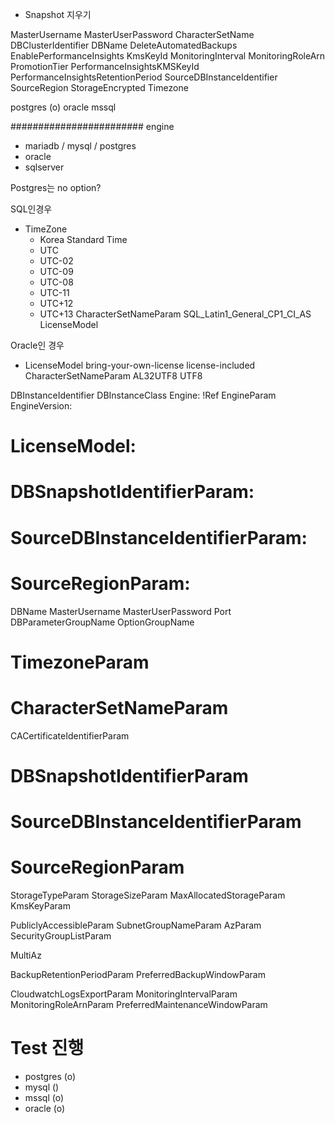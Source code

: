* Snapshot 지우기

MasterUsername
MasterUserPassword
CharacterSetName
DBClusterIdentifier
DBName
DeleteAutomatedBackups
EnablePerformanceInsights
KmsKeyId
MonitoringInterval
MonitoringRoleArn
PromotionTier
PerformanceInsightsKMSKeyId
PerformanceInsightsRetentionPeriod
SourceDBInstanceIdentifier
SourceRegion
StorageEncrypted
Timezone

postgres (o)
oracle
mssql


########################
engine
- mariadb / mysql / postgres
- oracle
- sqlserver

Postgres는 no option?


SQL인경우
* TimeZone
    * Korea Standard Time
    * UTC
    * UTC-02
    * UTC-09
    * UTC-08
    * UTC-11
    * UTC+12
    * UTC+13
CharacterSetNameParam
    SQL_Latin1_General_CP1_CI_AS
LicenseModel

    
Oracle인 경우
* LicenseModel 
    bring-your-own-license
    license-included
CharacterSetNameParam
    AL32UTF8
    UTF8

DBInstanceIdentifier
DBInstanceClass
Engine: !Ref EngineParam
EngineVersion: 
# LicenseModel: 


#  DBSnapshotIdentifierParam:
#  SourceDBInstanceIdentifierParam:
#  SourceRegionParam:


DBName
MasterUsername
MasterUserPassword
Port
DBParameterGroupName
OptionGroupName
# TimezoneParam
# CharacterSetNameParam
CACertificateIdentifierParam


# DBSnapshotIdentifierParam
# SourceDBInstanceIdentifierParam
# SourceRegionParam


StorageTypeParam
StorageSizeParam
MaxAllocatedStorageParam
KmsKeyParam


PubliclyAccessibleParam
SubnetGroupNameParam
AzParam
SecurityGroupListParam


MultiAz


BackupRetentionPeriodParam
PreferredBackupWindowParam


CloudwatchLogsExportParam
MonitoringIntervalParam
MonitoringRoleArnParam
PreferredMaintenanceWindowParam


# Test 진행
* postgres (o)
* mysql ()
* mssql (o)
* oracle (o)